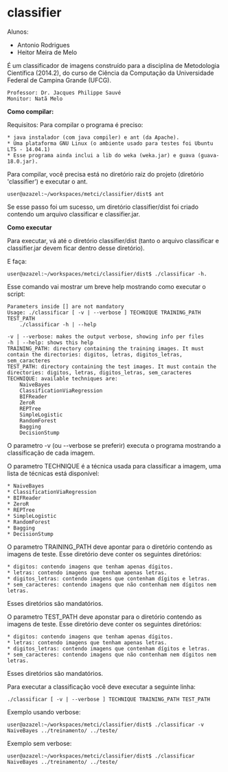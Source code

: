 classifier
====================

Alunos:

* Antonio Rodrigues
* Heitor Meira de Melo

É um classificador de imagens construído para a disciplina de Metodologia Científica (2014.2), do curso de Ciência da Computação da Universidade Federal de Campina Grande (UFCG).

	Professor: Dr. Jacques Philippe Sauvé
	Monitor: Natã Melo

**Como compilar:**

Requisitos:
Para compilar o programa é preciso:

	* java instalador (com java compiler) e ant (da Apache).
	* Uma plataforma GNU Linux (o ambiente usado para testes foi Ubuntu LTS - 14.04.1)
	* Esse programa ainda inclui a lib do weka (weka.jar) e guava (guava-18.0.jar).

Para compilar, você precisa está no diretório raiz do projeto (diretório 'classifier') e executar o ant.

```
user@azazel:~/workspaces/metci/classifier/dist$ ant
```

Se esse passo foi um sucesso, um diretório classifier/dist foi criado contendo um arquivo classificar e classifier.jar.


**Como executar**

Para executar, vá até o diretório classifier/dist (tanto o arquivo classificar e classifier.jar devem ficar dentro desse diretório).

E faça:
```
user@azazel:~/workspaces/metci/classifier/dist$ ./classificar -h.
```

Esse comando vai mostrar um breve help mostrando como executar o script:
```
Parameters inside [] are not mandatory
Usage: ./classificar [ -v | --verbose ] TECHNIQUE TRAINING_PATH TEST_PATH
	./classificar -h | --help

-v | --verbose: makes the output verbose, showing info per files
-h | --help: shows this help
TRAINING_PATH: directory containing the training images. It must contain the directories: digitos, letras, digitos_letras, sem_caracteres
TEST_PATH: directory containing the test images. It must contain the directories: digitos, letras, digitos_letras, sem_caracteres
TECHNIQUE: available techniques are:
	NaiveBayes
	ClassificationViaRegression
	BIFReader
	ZeroR
	REPTree
	SimpleLogistic
	RandomForest
	Bagging
	DecisionStump
```

O parametro -v (ou --verbose se preferir) executa o programa mostrando a classificação de cada imagem.

O parametro TECHNIQUE é a técnica usada para classificar a imagem, uma lista de técnicas está disponível:

	* NaiveBayes
	* ClassificationViaRegression
	* BIFReader
	* ZeroR
	* REPTree
	* SimpleLogistic
	* RandomForest
	* Bagging
	* DecisionStump

O parametro TRAINING_PATH deve apontar para o diretório contendo as imagens de teste. Esse diretório deve conter os seguintes diretórios:

	* digitos: contendo imagens que tenham apenas dígitos.
	* letras: contendo imagens que tenham apenas letras.
	* digitos_letras: contendo imagens que contenham dígitos e letras.
	* sem_caracteres: contendo imagens que não contenham nem dígitos nem letras.

Esses diretórios são mandatórios.

O parametro TEST_PATH deve aponstar para o diretório contendo as imagens de teste. Esse diretório deve conter os seguintes diretórios:

	* digitos: contendo imagens que tenham apenas dígitos.
	* letras: contendo imagens que tenham apenas letras.
	* digitos_letras: contendo imagens que contenham dígitos e letras.
	* sem_caracteres: contendo imagens que não contenham nem dígitos nem letras.

Esses diretórios são mandatórios.

Para executar a classificação você deve executar a seguinte linha:
```
./classificar [ -v | --verbose ] TECHNIQUE TRAINING_PATH TEST_PATH
```

Exemplo usando verbose:
```
user@azazel:~/workspaces/metci/classifier/dist$ ./classificar -v NaiveBayes ../treinamento/ ../teste/
```

Exemplo sem verbose:
```
user@azazel:~/workspaces/metci/classifier/dist$ ./classificar NaiveBayes ../treinamento/ ../teste/
```
